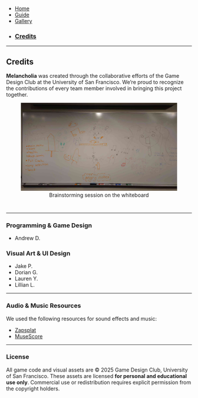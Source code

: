 - [Home](./index.md)
- [Guide](./guide.md)
- [Gallery](./gallery.md)
- ### [Credits](./credits.md)

---

## Credits

**Melancholia** was created through the collaborative efforts of the Game Design Club at the University of San Francisco. We’re proud to recognize the contributions of every team member involved in bringing this project together.

<figure style="text-align: center; margin-bottom: 40px;">
  <img src="artwork/brainstorm.png" alt="Album cover" width="800"/>
  <figcaption>Brainstorming session on the whiteboard</figcaption>
</figure>

---

### Programming & Game Design
- Andrew D.

### Visual Art & UI Design
- Jake P.
- Dorian G.
- Lauren Y.
- Lillian L.

---

### Audio & Music Resources

We used the following resources for sound effects and music:

- [Zapsplat](https://www.zapsplat.com/)
- [MuseScore](https://musescore.org/en)

---

### License

All game code and visual assets are © 2025 Game Design Club, University of San Francisco.
These assets are licensed **for personal and educational use only**.
Commercial use or redistribution requires explicit permission from the copyright holders.